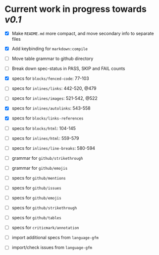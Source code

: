 # Current work in progress towards _v0.1_

- [x] Make `README.md` more compact, and move secondary info to separate files
- [x] Add keybinding for `markdown:compile`
- [ ] Move table grammar to github directory
- [ ] Break down spec-status in PASS, SKIP and FAIL counts

- [x] specs for `blocks/fenced-code`: 77-103
- [ ] specs for `inlines/links`: 442-520, @479
- [ ] specs for `inlines/images`: 521-542, @522
- [x] specs for `inlines/autolinks`: 543-558
- [x] specs for `blocks/links-references`
- [ ] specs for `blocks/html`: 104-145
- [ ] specs for `inlines/html`: 559-579
- [ ] specs for `inlines/line-breaks`: 580-594

- [ ] grammar for `github/strikethrough`
- [ ] grammar for `github/emojis`
- [ ] specs for `github/mentions`
- [ ] specs for `github/issues`
- [ ] specs for `github/emojis`
- [ ] specs for `github/strikethrough`
- [ ] specs for `github/tables`
- [ ] specs for `criticmark/annotation`

- [ ] import additional specs from `language-gfm`
- [ ] import/check issues from `language-gfm`
